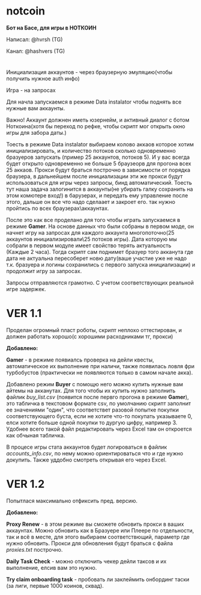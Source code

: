# notcoin
**Бот на Басе, для игры в НОТКОИН**

Написал: @hvrsh  (TG)

Канал: @hashvers    (TG)
#
Инициализация аккаунтов - через браузерную эмуляцию(чтобы получить нужное auth инфо)

Игра - на запросах


Для начла запускаемся в режиме Data instalator чтобы поднять все нужные вам аккаунты.

Важно! Аккаунт должнен иметь юзернейм, и активный диалог с ботом Ноткоина(хотя бы переход по рефке, чтобы скрипт мог открыть окно игры для забора даты.)

Тоесть в режиме Data instalator выбираем колово аккаов которое хотим инициализировать, и количество потоков сколько одновременно бразуеров запускать (пример 25 аккаунтов, потоков 5). И у вас всегда будет открыто одновременно не больше 5 браузеорв для прогона всех 25 аккаов. Прокси будут браться построчно в зависимости от порядка браузера, в дальнейшем после инициализации эти же прокси будут использоваться для игры через запросы, бинд автоматический.
Тоесть тут наша задача залогинится в аккаунты(не убирать галку сохранить на этом комютере вход!) в барузерах, и передать  ему управление после этого, дальше он все что надо сделаает и закроет его. так нужно пройтись по всех браузерах\аккаунтах.

После это как все проделано для того чтобы играть запускаемся в режиме **Gamer**. На основе данных что были собраны в первом моде, он начнет игру на запросах для каждого аккаунта многопоточно(25 аккаунтов инициализировали\25 потоков игры). Дата которую мы собрали в первом модуле имеет свойство терять актуальность (Каждые 2 часа). Тогда скрипт сам поднимет бразуер того акканута где дата не актуальна пересоберет новю дату(ваше участие уже не надо т.к. бразуера и логины сохранились с первого запуска инициализации) и продолжит игру за запросах.

Запросы отправляются грамотно. С учетом соответствующих реальной игре задержек.

# VER 1.1

Проделан огромный пласт роботы, скрипт неплохо оттестирован, и должен работать хорошо(с хорошими расходниками тг, прокси)

**Добавлено:**

**Gamer** - в режиме появиалсь проверка на дейли квесты, автоматическое их выполнение при наличи, также появилась ловля фри турбобустов (практически не появляются только в самом начале акка).

Добавлено режим **Buyer** с помощю него можно купить нужные вам айтемы на акканутах. Для того чтобы их купить нужно заполнить файлик *buy_list.csv* (появится после первго прогона в режиме **Gamer**), это табличка в текстовом формате csv, по умолчанию скрипт заполнит ее значениями "один", что соответствет разовой попытке покупки соответствующего буста, если не хотите что-то покупать указываете 0, елси хотите больше одной покупки то дургую цифру, например 3. Удобнее всего такой файл редактировать через Excel там он откроется как обчыная табличка.

В процесе игры стата аккаунтов будет логироваться в файлик *accounts_info.csv*, по нему можно ориентироваться что и где нужно докупить. Также уддобно смотреть открывая его через Excel.

# VER 1.2

Попытлася максимально отфиксить пред. версию.

**Добавлено:**

**Proxy Renew** - в этом режиме вы сможете обновить прокси в ваших аккаунтах. Можно обновить как в Бразуере или Плеере по отдельности, так и всё в месте, для этого выбираем соответствющий, параметр где нужно обновить. Прокси для обновления будут браться с файла *proxies.txt* построчно.

**Daily Task Check** - можно отключить чекер дейли таксов и их выполнение, елсив вам это нужно.

**Try claim onboarding task** - пробовать ли заклеймить онбординг таски (за лиги, первые 1000 коинов, сквад).

